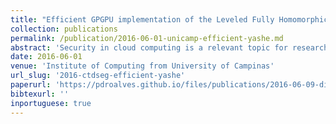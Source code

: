 ```yaml
---
title: "Efficient GPGPU implementation of the Leveled Fully Homomorphic Encryption scheme YASHE"
collection: publications
permalink: /publication/2016-06-01-unicamp-efficient-yashe.md
abstract: 'Security in cloud computing is a relevant topic for research. Multiple branches of industry are embracing this paradigm to reduce operational costs, improve scalability and availability. Surprisingly, several techniques are still missing to properly preserve privacy on the cloud. Employing encryption for data storage and transport is not enough once the data owner has no real control over the processing hardware. This way, security requirements must also be extended to data processing tasks. Homomorphic encryption schemes are natural candidates for computation over encrypted data, since they are able to satisfy the requirements imposed by the cloud environment. This work investigates strategies to efficiently implement the leveled fully homomorphic scheme YASHE. It employs the CUDA platform to provide parallel processing capabilities and the chinese remainder theorem to replace expensive big integer arithmetic by simpler instructions natively supported in hardware. Moreover, this work offers a comparison between the Fast Fourier transform and the Number-Theoretic transform for reducing the complexity of polynomial multiplication. The former is provided by the cuFFT library, while the latter is implemented through the Stockham formulation. As result of this research, the cuYASHE library was developed and made available to the community. When compared with the state-of-the-art implementation in CPU, GPU and FPGA, it shows speed-ups for all operations. In particular, there was an improvement between 6 and 35 times for polynomial multiplication. This operation is performance-critical for evaluating any function over encrypted data, demonstrating that GPUs are an appropriate technology for bootstrapping privacy-preserving cloud computing environments.'
date: 2016-06-01
venue: 'Institute of Computing from University of Campinas'
url_slug: '2016-ctdseg-efficient-yashe'
paperurl: 'https://pdroalves.github.io/files/publications/2016-06-09-dissertation.pdf'
bibtexurl: ''
inportuguese: true
---
```


